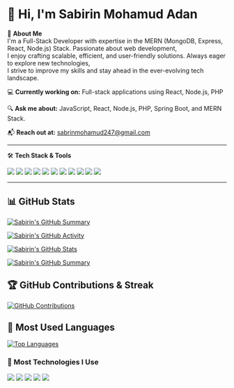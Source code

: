 # 👋 Hi, I'm Sabirin Mohamud Adan

🚀 **About Me**  
I'm a Full-Stack Developer with expertise in the MERN (MongoDB, Express, React, Node.js) Stack. Passionate about web development,  
I enjoy crafting scalable, efficient, and user-friendly solutions. Always eager to explore new technologies,  
I strive to improve my skills and stay ahead in the ever-evolving tech landscape.

💻 **Currently working on:** Full-stack applications using React, Node.js, PHP  

🔍 **Ask me about:** JavaScript, React, Node.js, PHP, Spring Boot, and MERN Stack.  

📬 **Reach out at:** sabrinmohamud247@gmail.com  

---

🛠 **Tech Stack & Tools**
<p align="left">
   <img src="https://img.shields.io/badge/HTML5-E34F26?style=flat&logo=html5&logoColor=white"/>
   <img src="https://img.shields.io/badge/CSS3-1572B6?style=flat&logo=css3&logoColor=white"/>
   <img src="https://img.shields.io/badge/JavaScript-F7DF1E?style=flat&logo=javascript&logoColor=black"/>
   <img src="https://img.shields.io/badge/React-61DAFB?style=flat&logo=react&logoColor=black"/>
   <img src="https://img.shields.io/badge/Node.js-339933?style=flat&logo=node.js&logoColor=white"/>
   <img src="https://img.shields.io/badge/Express.js-000000?style=flat&logo=express&logoColor=white"/>
   <img src="https://img.shields.io/badge/MongoDB-47A248?style=flat&logo=mongodb&logoColor=white"/>
   <img src="https://img.shields.io/badge/MySQL-4479A1?style=flat&logo=mysql&logoColor=white"/>
   <img src="https://img.shields.io/badge/PostgreSQL-336791?style=flat&logo=postgresql&logoColor=white"/>
   <img src="https://img.shields.io/badge/PHP-777BB4?style=flat&logo=php&logoColor=white"/>
   <img src="https://img.shields.io/badge/Spring%20Boot-6DB33F?style=flat&logo=spring-boot&logoColor=white"/>
</p>

---






## 📊 GitHub Stats  


[![Sabirin's GitHub Summary](https://github-profile-summary-cards.vercel.app/api/cards/profile-details?username=SabirinMohamudAdan&theme=radical)](https://github.com/vn7n24fzkq/github-profile-summary-cards)


[![Sabirin's GitHub Activity](https://github-readme-activity-graph.vercel.app/graph?username=SabirinMohamudAdan&theme=redical&area=true&hide_border=true)](https://github.com/ashutosh00710/github-readme-activity-graph)

[![Sabirin's GitHub Stats](https://github-readme-stats.vercel.app/api?username=SabirinMohamudAdan&show_icons=true&include_all_commits=true&count_private=true&theme=radical)](https://github.com/anuraghazra/github-readme-stats)

[![Sabirin's GitHub Summary](https://github-profile-summary-cards.vercel.app/api/cards/profile-details?username=SabirinMohamudAdan&theme=radical&include_all_commits=true&count_private=true)](https://github.com/vn7n24fzkq/github-profile-summary-cards)


 

## 🏆 GitHub Contributions & Streak  





[![GitHub Contributions](https://github-readme-stats.vercel.app/api?username=SabirinMohamudAdan&show_icons=true&count_private=true&include_all_commits=true&theme=radical)](https://github.com/SabirinMohamudAdan)


## 📌 Most Used Languages  
 
[![Top Languages](https://github-readme-stats.vercel.app/api/top-langs/?username=SabirinMohamudAdan&layout=compact&theme=radical)](https://github.com/anuraghazra/github-readme-stats)




### 🚀 Most Technologies I Use  
<p align="left">
  <img src="https://img.shields.io/badge/JavaScript-F7DF1E?style=flat&logo=javascript&logoColor=black"/>
  <img src="https://img.shields.io/badge/Node.js-339933?style=flat&logo=node.js&logoColor=white"/>
  <img src="https://img.shields.io/badge/React-61DAFB?style=flat&logo=react&logoColor=black"/>
  <img src="https://img.shields.io/badge/Tailwind_CSS-38B2AC?style=flat&logo=tailwind-css&logoColor=white"/>
  <img src="https://img.shields.io/badge/MongoDB-47A248?style=flat&logo=mongodb&logoColor=white"/>
</p>
